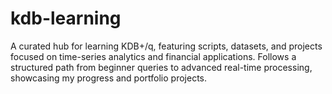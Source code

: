 # kdb-learning
A curated hub for learning KDB+/q, featuring scripts, datasets, and projects focused on time-series analytics and financial applications. Follows a structured path from beginner queries to advanced real-time processing, showcasing my progress and portfolio projects.
